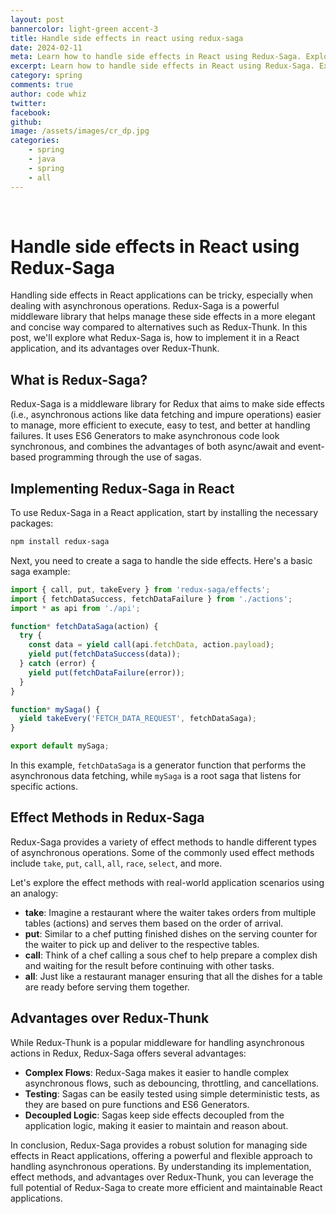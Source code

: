 ```yaml
---
layout: post
bannercolor: light-green accent-3
title: Handle side effects in react using redux-saga
date: 2024-02-11
meta: Learn how to handle side effects in React using Redux-Saga. Explore the implementation, effect methods, and advantages over Redux-Thunk. Dive into real-world application analogies with code examples and detailed explanations.
excerpt: Learn how to handle side effects in React using Redux-Saga. Explore the implementation, effect methods, and advantages over Redux-Thunk. Dive into real-world application analogies with code examples and detailed explanations.
category: spring
comments: true
author: code whiz
twitter: 
facebook: 
github: 
image: /assets/images/cr_dp.jpg
categories:
    - spring
    - java
    - spring
    - all
---
```

 &nbsp;
# Handle side effects in React using Redux-Saga

Handling side effects in React applications can be tricky, especially when dealing with asynchronous operations. Redux-Saga is a powerful middleware library that helps manage these side effects in a more elegant and concise way compared to alternatives such as Redux-Thunk. In this post, we'll explore what Redux-Saga is, how to implement it in a React application, and its advantages over Redux-Thunk.

## What is Redux-Saga?

Redux-Saga is a middleware library for Redux that aims to make side effects (i.e., asynchronous actions like data fetching and impure operations) easier to manage, more efficient to execute, easy to test, and better at handling failures. It uses ES6 Generators to make asynchronous code look synchronous, and combines the advantages of both async/await and event-based programming through the use of sagas.

## Implementing Redux-Saga in React

To use Redux-Saga in a React application, start by installing the necessary packages:

```bash
npm install redux-saga
```

Next, you need to create a saga to handle the side effects. Here's a basic saga example:

```javascript
import { call, put, takeEvery } from 'redux-saga/effects';
import { fetchDataSuccess, fetchDataFailure } from './actions';
import * as api from './api';

function* fetchDataSaga(action) {
  try {
    const data = yield call(api.fetchData, action.payload);
    yield put(fetchDataSuccess(data));
  } catch (error) {
    yield put(fetchDataFailure(error));
  }
}

function* mySaga() {
  yield takeEvery('FETCH_DATA_REQUEST', fetchDataSaga);
}

export default mySaga;
```

In this example, `fetchDataSaga` is a generator function that performs the asynchronous data fetching, while `mySaga` is a root saga that listens for specific actions.

## Effect Methods in Redux-Saga

Redux-Saga provides a variety of effect methods to handle different types of asynchronous operations. Some of the commonly used effect methods include `take`, `put`, `call`, `all`, `race`, `select`, and more.

Let's explore the effect methods with real-world application scenarios using an analogy:

* **take**: Imagine a restaurant where the waiter takes orders from multiple tables (actions) and serves them based on the order of arrival.
* **put**: Similar to a chef putting finished dishes on the serving counter for the waiter to pick up and deliver to the respective tables.
* **call**: Think of a chef calling a sous chef to help prepare a complex dish and waiting for the result before continuing with other tasks.
* **all**: Just like a restaurant manager ensuring that all the dishes for a table are ready before serving them together.

## Advantages over Redux-Thunk

While Redux-Thunk is a popular middleware for handling asynchronous actions in Redux, Redux-Saga offers several advantages:

* **Complex Flows**: Redux-Saga makes it easier to handle complex asynchronous flows, such as debouncing, throttling, and cancellations.
* **Testing**: Sagas can be easily tested using simple deterministic tests, as they are based on pure functions and ES6 Generators.
* **Decoupled Logic**: Sagas keep side effects decoupled from the application logic, making it easier to maintain and reason about.

In conclusion, Redux-Saga provides a robust solution for managing side effects in React applications, offering a powerful and flexible approach to handling asynchronous operations. By understanding its implementation, effect methods, and advantages over Redux-Thunk, you can leverage the full potential of Redux-Saga to create more efficient and maintainable React applications.
